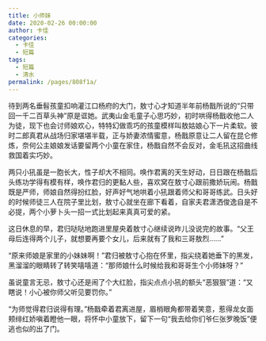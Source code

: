 ```yaml
---
title: 小师妹
date: 2020-02-26 00:00:00
author: 卡佳
categories: 
  - 卡佳
  - 短篇
tags: 
  - 短篇
  - 清水
permalink: /pages/808f1a/
---
```


待到两名垂髫孩童扣响灌江口杨府的大门，敖寸心才知道半年前杨戬所说的“只带回一千二百草头神”原是诓她。<!-- more -->武夷山金毛童子心思巧妙，初时哄得杨戬收他二人为徒，现下也会讨师娘欢心，特特幻做乖巧的孩童模样叫敖姑娘心下一片柔软。彼时二郎真君从战场归家堪堪半载，正与娇妻浓情蜜意，杨戬原意让二人留在昆仑修炼，奈何公主娘娘发话要留两个小童在家住，杨戬自然不会反对，金毛犼这招曲线救国着实巧妙。

两只小犼虽是一胞长大，性子却大不相同。唤作君离的天生好动，日日跟在杨戬后头练功学得有模有样，唤作君归的更黏人些，喜欢窝在敖寸心跟前撒娇玩闹。杨戬既是严师，师娘自然得扮红脸，好声好气地哄着小犼跟着师父和哥哥练武。日头好的时候师徒三人在院子里比划，敖寸心就坐在廊下看着，自家夫君潇洒俊逸自是不必提，两个小萝卜头一招一式比划起来真真可爱的紧。

这日休息的早，君归哒哒地跑进里屋央着敖寸心继续说昨儿没说完的故事。“父王母后连得两个儿子，就想要再要个女儿，后来就有了我和三哥敖烈……”

“原来师娘是家里的小妹妹啊！”君归被敖寸心抱在怀里，指尖绕着她垂下的黑发，黑溜溜的眼睛转了转笑嘻嘻道：“那师娘什么时候给我和哥哥生个小师妹呀？”

虽说童言无忌，敖寸心还是闹了个大红脸，指尖点点小犼的额头“恶狠狠”道：“又瞎说！小心被你师父听见要罚你。”

“为师觉得君归说得有理。”杨戬牵着君离进屋，眉梢眼角都带着笑意，惹得龙女面颊绯红娇嗔着瞪他一眼，将怀中小童放下，留下一句“我去给你们爷仨张罗晚饭”便逃也似的出了门。​​​​
